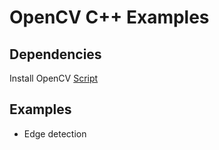 # OpenCV C++ Examples

##  Dependencies
Install OpenCV [Script](https://github.com/milq/milq/blob/master/scripts/bash/install-opencv.sh)


## Examples
* Edge detection

